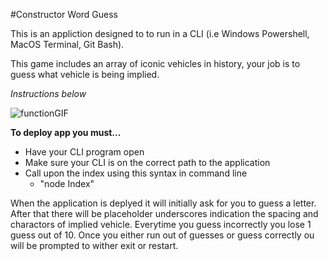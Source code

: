 #Constructor Word Guess

This is an appliction designed to to run in a CLI (i.e Windows Powershell, MacOS Terminal, Git Bash).

This game includes an array of iconic vehicles in history, your job is to guess what vehicle is being implied. 

*Instructions below*

![functionGIF](/gif_storage/function.gif)

**To deploy app you must...**

* Have your CLI program open
* Make sure your CLI is on the correct path to the application
* Call upon the index using this syntax in command line
	* "node Index"

When the application is deplyed it will initially ask for you to guess a letter. After that there will be placeholder underscores indication the spacing and charactors of implied vehicle. Everytime you guess incorrectly you lose 1 guess out of 10. Once you either run out of guesses or guess correctly ou will be prompted to wither exit or restart.

